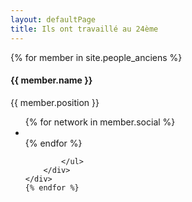 ```yaml
---
layout: defaultPage
title: Ils ont travaillé au 24ème
---
```


<div class="row container-shuffle">
    {% for member in site.people_anciens %}
    <div class="col-sm-6 bloc-shuffle">
        <div class="team-member">
            <img src="/img/team/{{ member.pic }}.jpg" class="img-responsive img-circle" alt="">
            <h4>{{ member.name }}</h4>
            <p class="text-muted">{{ member.position }}</p>
            <ul class="list-inline social-buttons">
                {% for network in member.social %}
                <li>
                    <a href="{{ network.url }}">
                        <i class="fa fa-{{ network.title }}"></i>
                    </a>
                </li>
                {% endfor %}

            </ul>
        </div>
    </div>
    {% endfor %}
</div>